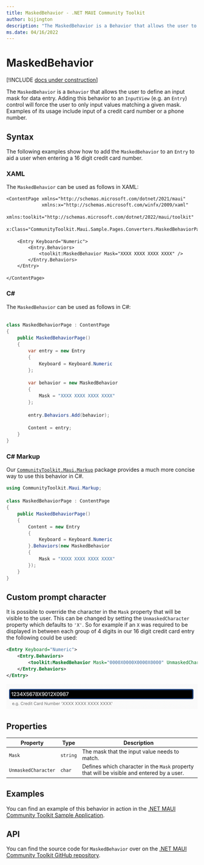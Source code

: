 ```yaml
---
title: MaskedBehavior - .NET MAUI Community Toolkit
author: bijington
description: "The MaskedBehavior is a Behavior that allows the user to define an input mask for data entry."
ms.date: 04/16/2022
---
```


# MaskedBehavior

[!INCLUDE [docs under construction](../includes/preview-note.md)]

The `MaskedBehavior` is a `Behavior` that allows the user to define an input mask for data entry. Adding this behavior to an `InputView` (e.g. an `Entry`) control will force the user to only input values matching a given mask. Examples of its usage include input of a credit card number or a phone number.

## Syntax

The following examples show how to add the `MaskedBehavior` to an `Entry` to aid a user when entering a 16 digit credit card number.

### XAML

The `MaskedBehavior` can be used as follows in XAML:

```xaml
<ContentPage xmlns="http://schemas.microsoft.com/dotnet/2021/maui"
             xmlns:x="http://schemas.microsoft.com/winfx/2009/xaml"
             xmlns:toolkit="http://schemas.microsoft.com/dotnet/2022/maui/toolkit"
             x:Class="CommunityToolkit.Maui.Sample.Pages.Converters.MaskedBehaviorPage">

    <Entry Keyboard="Numeric">
        <Entry.Behaviors>
            <toolkit:MaskedBehavior Mask="XXXX XXXX XXXX XXXX" />
        </Entry.Behaviors>
    </Entry>

</ContentPage>
```

### C#

The `MaskedBehavior` can be used as follows in C#:

```csharp

class MaskedBehaviorPage : ContentPage
{
    public MaskedBehaviorPage()
    {
        var entry = new Entry
        {
            Keyboard = Keyboard.Numeric
        };

        var behavior = new MaskedBehavior
        {
            Mask = "XXXX XXXX XXXX XXXX"
        };

        entry.Behaviors.Add(behavior);

        Content = entry;
    }
}
```

### C# Markup

Our [`CommunityToolkit.Maui.Markup`](../markup/markup.md) package provides a much more concise way to use this behavior in C#.

```csharp
using CommunityToolkit.Maui.Markup;

class MaskedBehaviorPage : ContentPage
{
    public MaskedBehaviorPage()
    {
        Content = new Entry
        {
            Keyboard = Keyboard.Numeric
        }.Behaviors(new MaskedBehavior
        {
            Mask = "XXXX XXXX XXXX XXXX"
        });
    }
}
```

## Custom prompt character

It is possible to override the character in the `Mask` property that will be visible to the user. This can be changed by setting the `UnmaskedCharacter` property which defaults to `'X'`. So for example if an `X` was required to be displayed in between each group of 4 digits in our 16 digit credit card entry the following could be used:

```xml
<Entry Keyboard="Numeric">
    <Entry.Behaviors>
        <toolkit:MaskedBehavior Mask="0000X0000X0000X0000" UnmaskedCharacter="0" />
    </Entry.Behaviors>
</Entry>
```

![Unmasked Character](../images/behaviors/masked-behavior-unmasked-character.png "Entry showing how the unmasked character property works.")

## Properties

|Property  |Type  |Description  |
|---------|---------|---------|
| `Mask` | `string` | The mask that the input value needs to match. |
| `UnmaskedCharacter` | `char` | Defines which character in the `Mask` property that will be visible and entered by a user. |

## Examples

You can find an example of this behavior in action in the [.NET MAUI Community Toolkit Sample Application](https://github.com/CommunityToolkit/Maui/blob/main/samples/CommunityToolkit.Maui.Sample/Pages/Behaviors/MaskedBehaviorPage.xaml).

## API

You can find the source code for `MaskedBehavior` over on the [.NET MAUI Community Toolkit GitHub repository](https://github.com/CommunityToolkit/Maui/blob/main/src/CommunityToolkit.Maui/Behaviors/MaskedBehavior.cs).